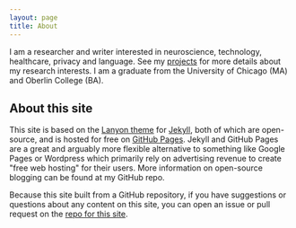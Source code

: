 ```yaml
---
layout: page
title: About
---
```


I am a researcher and writer interested in neuroscience, technology, healthcare, privacy and language. See my [projects](https://hdbhdb.github.io/projects/) for more details about my research interests. I am a graduate from the University of Chicago (MA) and Oberlin College (BA).





## About this site

This site is based on the [Lanyon theme](http://lanyon.getpoole.com) for [Jekyll](http://jekyllrb.com), both of which are open-source, and is hosted for free on [GitHub Pages](https://pages.github.com). Jekyll and GitHub Pages are a great and arguably more flexible alternative to something like Google Pages or Wordpress which primarily rely on advertising revenue to create "free web hosting" for their users. More information on open-source blogging can be found at my GitHub repo.  

Because this site built from a GitHub repository, if you have suggestions or questions about any content on this site, you can open an issue or pull request on the [repo for this site](https://github.com/hdbhdb/hdbhdb.github.io).
